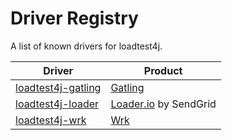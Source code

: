 # Driver Registry

A list of known drivers for loadtest4j.

| Driver  | Product |
| ------------- | ------------- |
| [loadtest4j-gatling](https://github.com/loadtest4j/loadtest4j-gatling) | [Gatling](https://gatling.io) |
| [loadtest4j-loader](https://github.com/themasterchef/loadtest4j-loader) | [Loader.io](https://loader.io) by SendGrid |
| [loadtest4j-wrk](https://github.com/loadtest4j/loadtest4j-wrk) | [Wrk](https://github.com/wg/wrk) |

